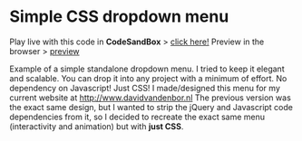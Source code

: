 # Simple CSS dropdown menu

Play live with this code in **CodeSandBox** > [click here!](https://codesandbox.io/s/github/davidvandenbor/simple-css-dropdown)
Preview in the browser > [preview](https://htmlpreview.github.io/?https://github.com/davidvandenbor/simple-css-dropdown/blob/master/index.html)

Example of a simple standalone dropdown menu. I tried to keep it elegant and scalable. You can drop it into any project with a minimum of effort. No dependency on Javascript! Just CSS!
I made/designed this menu for my current website at http://www.davidvandenbor.nl The previous version was the exact same design, but I wanted to strip the jQuery and Javascript code dependencies from it, so I decided to recreate the exact same menu (interactivity and animation) but with **just CSS**.
